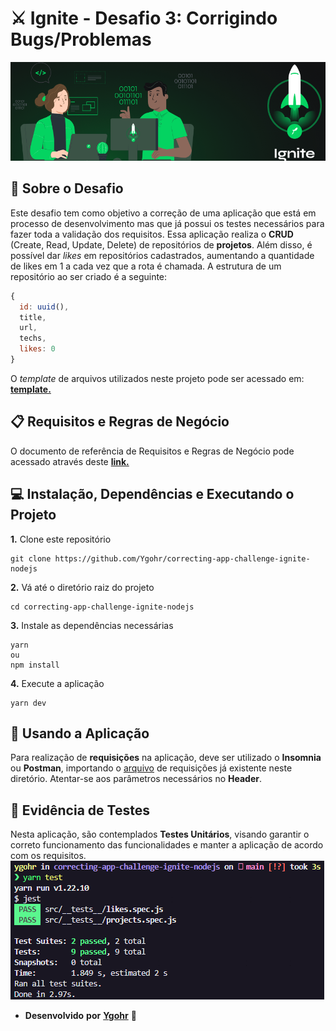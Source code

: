 # ⚔️ Ignite - Desafio 3: Corrigindo Bugs/Problemas
![](assets/capa_ignite.png)
<br>

## :pushpin: Sobre o Desafio
Este desafio tem como objetivo a correção de uma aplicação que está em processo de desenvolvimento mas que já possui os testes necessários para fazer toda a validação dos requisitos.
Essa aplicação realiza o **CRUD** (Create, Read, Update, Delete) de repositórios de **projetos**. Além disso, é possível dar _likes_ em repositórios cadastrados, aumentando a quantidade de likes em 1 a cada vez que a rota é chamada.
A estrutura de um repositório ao ser criado é a seguinte: 

```jsx
{
  id: uuid(),
  title,
  url,
  techs,
  likes: 0
}
```

O _template_ de arquivos utilizados neste projeto pode ser acessado em: [**template.**](https://github.com/rocketseat-education/ignite-template-corrigindo-o-codigo)

## 📋 Requisitos e Regras de Negócio
O documento de referência de Requisitos e Regras de Negócio pode acessado através deste [**link.**](https://www.notion.so/Requisitos-e-Regras-de-Neg-cio-Corrigindo-Bugs-Problemas-Desafio-3-Ignite-fd8fc60292394f11855e568edc156ef3)

## 💻 Instalação, Dependências e Executando o Projeto
**1.** Clone este repositório 
```
git clone https://github.com/Ygohr/correcting-app-challenge-ignite-nodejs
``` 
**2.** Vá até o diretório raiz do projeto
```
cd correcting-app-challenge-ignite-nodejs
``` 
**3.** Instale as dependências necessárias
```
yarn 
ou
npm install
```
**4.** Execute a aplicação
```
yarn dev
```

## :floppy_disk: Usando a Aplicação
Para realização de **requisições** na aplicação, deve ser utilizado o **Insomnia** ou **Postman**, importando o [arquivo](insomnia_requests) de requisições já existente neste diretório.
Atentar-se aos parâmetros necessários no **Header**.

## :syringe: Evidência de Testes
Nesta aplicação, são contemplados **Testes Unitários**, visando garantir o correto funcionamento das funcionalidades e manter a aplicação de acordo com os requisitos. <br/>
![](assets/test_evidence.png)


- **Desenvolvido** **por** [**Ygohr**](https://www.linkedin.com/in/ygohr-medeiros-28451b14a/) 🤖
